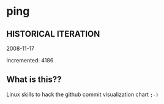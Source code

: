 # ping

## HISTORICAL ITERATION
2008-11-17

Incremented: 4186

## What is this?? 
Linux skills to hack the github commit visualization chart `;-)`
